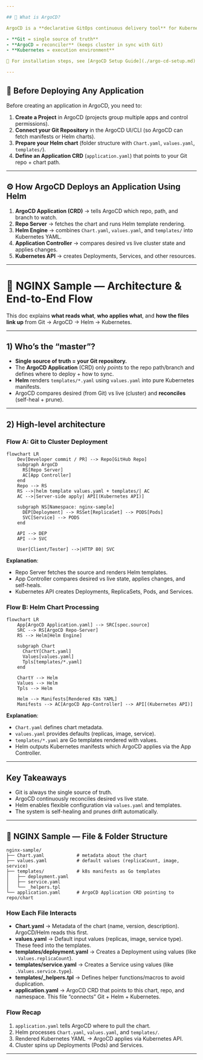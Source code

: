 ```yaml
---

## 🚀 What is ArgoCD?

ArgoCD is a **declarative GitOps continuous delivery tool** for Kubernetes. It watches a Git repository for changes and ensures the cluster state always matches the Git state.

- **Git = single source of truth**
- **ArgoCD = reconciler** (keeps cluster in sync with Git)
- **Kubernetes = execution environment**

📖 For installation steps, see [ArgoCD Setup Guide](./argo-cd-setup.md) (separate README).

---
```


## 🔑 Before Deploying Any Application

Before creating an application in ArgoCD, you need to:

1. **Create a Project** in ArgoCD (projects group multiple apps and control permissions).
2. **Connect your Git Repository** in the ArgoCD UI/CLI (so ArgoCD can fetch manifests or Helm charts).
3. **Prepare your Helm chart** (folder structure with `Chart.yaml`, `values.yaml`, `templates/`).
4. **Define an Application CRD** (`application.yaml`) that points to your Git repo + chart path.

---

## ⚙️ How ArgoCD Deploys an Application Using Helm

1. **ArgoCD Application (CRD)** → tells ArgoCD which repo, path, and branch to watch.
2. **Repo Server** → fetches the chart and runs Helm template rendering.
3. **Helm Engine** → combines `Chart.yaml`, `values.yaml`, and `templates/` into Kubernetes YAML.
4. **Application Controller** → compares desired vs live cluster state and applies changes.
5. **Kubernetes API** → creates Deployments, Services, and other resources.

---

# 🧭 NGINX Sample — Architecture & End-to-End Flow

This doc explains **what reads what**, **who applies what**, and **how the files link up** from Git → ArgoCD → Helm → Kubernetes.

---

## 1) Who’s the “master”?

- **Single source of truth = your Git repository.**
- The **ArgoCD Application** (CRD) only *points* to the repo path/branch and defines where to deploy + how to sync.
- **Helm** renders `templates/*.yaml` using `values.yaml` into pure Kubernetes manifests.
- ArgoCD compares desired (from Git) vs live (cluster) and **reconciles** (self-heal + prune).

---

## 2) High-level architecture

### Flow A: Git to Cluster Deployment

```mermaid
flowchart LR
    Dev[Developer commit / PR] --> Repo[GitHub Repo]
    subgraph ArgoCD
      RS[Repo Server]
      AC[App Controller]
    end
    Repo --> RS
    RS -->|helm template values.yaml + templates/| AC
    AC -->|Server-side apply| API[(Kubernetes API)]

    subgraph NS[Namespace: nginx-sample]
      DEP[Deployment] --> RSSet[ReplicaSet] --> PODS[Pods]
      SVC[Service] --> PODS
    end

    API --> DEP
    API --> SVC

    User[Client/Tester] -->|HTTP 80| SVC
```

**Explanation**:  
- Repo Server fetches the source and renders Helm templates.  
- App Controller compares desired vs live state, applies changes, and self-heals.  
- Kubernetes API creates Deployments, ReplicaSets, Pods, and Services.  

### Flow B: Helm Chart Processing

```mermaid
flowchart LR
    App[ArgoCD Application.yaml] --> SRC[spec.source]
    SRC --> RS[ArgoCD Repo-Server]
    RS --> Helm[Helm Engine]

    subgraph Chart
      ChartY[Chart.yaml]
      Values[values.yaml]
      Tpls[templates/*.yaml]
    end

    ChartY --> Helm
    Values --> Helm
    Tpls --> Helm

    Helm --> Manifests[Rendered K8s YAML]
    Manifests --> AC[ArgoCD App-Controller] --> API[(Kubernetes API)]
```

**Explanation**:  
- `Chart.yaml` defines chart metadata.  
- `values.yaml` provides defaults (replicas, image, service).  
- `templates/*.yaml` are Go templates rendered with values.  
- Helm outputs Kubernetes manifests which ArgoCD applies via the App Controller.  

---

## Key Takeaways
- Git is always the single source of truth.  
- ArgoCD continuously reconciles desired vs live state.  
- Helm enables flexible configuration via `values.yaml` and templates.  
- The system is self-healing and prunes drift automatically.  

---

## 📂 NGINX Sample — File & Folder Structure

```
nginx-sample/
├── Chart.yaml            # metadata about the chart
├── values.yaml           # default values (replicaCount, image, service)
├── templates/            # k8s manifests as Go templates
│   ├── deployment.yaml
│   ├── service.yaml
│   └── _helpers.tpl
└── application.yaml      # ArgoCD Application CRD pointing to repo/chart
```

### How Each File Interacts

- **Chart.yaml** → Metadata of the chart (name, version, description). ArgoCD/Helm reads this first.  
- **values.yaml** → Default input values (replicas, image, service type). These feed into the templates.  
- **templates/deployment.yaml** → Creates a Deployment using values (like `.Values.replicaCount`).  
- **templates/service.yaml** → Creates a Service using values (like `.Values.service.type`).  
- **templates/_helpers.tpl** → Defines helper functions/macros to avoid duplication.  
- **application.yaml** → ArgoCD CRD that points to this chart, repo, and namespace. This file “connects” Git + Helm + Kubernetes.

### Flow Recap
1. `application.yaml` tells ArgoCD where to pull the chart.  
2. Helm processes `Chart.yaml`, `values.yaml`, and `templates/`.  
3. Rendered Kubernetes YAML → ArgoCD applies via Kubernetes API.  
4. Cluster spins up Deployments (Pods) and Services.  

---